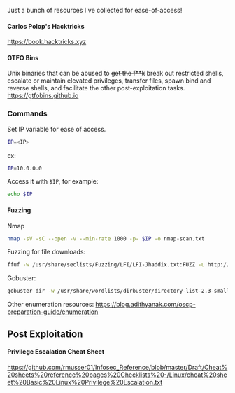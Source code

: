 Just a bunch of resources I've collected for ease-of-access!



#### Carlos Polop's Hacktricks
https://book.hacktricks.xyz

#### GTFO Bins
Unix binaries that can be abused to ~~get the f**k~~ break out restricted shells, escalate or maintain elevated privileges, transfer files, spawn bind and reverse shells, and facilitate the other post-exploitation tasks.
https://gtfobins.github.io

### Commands

Set IP variable for ease of access.
```bash
IP=<IP>
```
ex:
```bash
IP=10.0.0.0
```
Access it with `$IP`, for example:
```bash
echo $IP
```

#### Fuzzing

Nmap
```bash
nmap -sV -sC --open -v --min-rate 1000 -p- $IP -o nmap-scan.txt
```

Fuzzing for file downloads:
```bash
ffuf -w /usr/share/seclists/Fuzzing/LFI/LFI-Jhaddix.txt:FUZZ -u http://example-url.com/download?file=FUZZ --fs 0`
```

Gobuster: 
```bash
gobuster dir -w /usr/share/wordlists/dirbuster/directory-list-2.3-small.txt -u http://example-url.com -x php,html -o gobuster.txt
```

Other enumeration resources:
https://blog.adithyanak.com/oscp-preparation-guide/enumeration


## Post Exploitation

#### Privilege Escalation Cheat Sheet
https://github.com/rmusser01/Infosec_Reference/blob/master/Draft/Cheat%20sheets%20reference%20pages%20Checklists%20-/Linux/cheat%20sheet%20Basic%20Linux%20Privilege%20Escalation.txt
